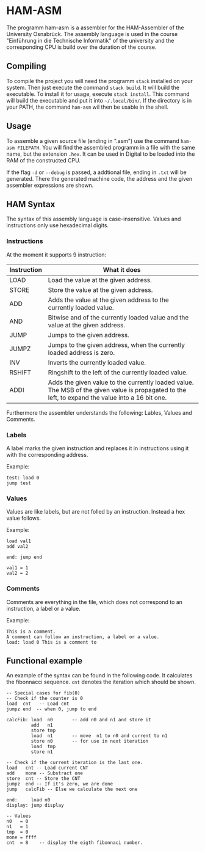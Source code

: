 # HAM-ASM

The programm ham-asm is a assembler for the HAM-Assembler of the University
Osnabrück. The assembly language is used in the course 
"Einführung in die Technische Informatik" of the university and the
corresponding CPU is build over the duration of the course.

## Compiling
To compile the project you will need the programm `stack` installed on your
system. Then just execute the command `stack build`. It will build the
executable. To install it for usage, execute `stack install`. This command will
build the executable and put it into `~/.local/bin/`. If the directory is in
your PATH, the command `ham-asm` wil then be usable in the shell.

## Usage
To assemble a given source file (ending in ".asm") use the command `ham-asm
FILEPATH`. You will find the assembled programm in a file with the same name,
but the extension `.hex`. It can be used in Digital to be loaded into the RAM of 
the constructed CPU.

If the flag `-d` or `--debug` is passed, a addtional file, ending in `.txt` will
be generated. There the generated machine code, the address and the given
assembler expressions are shown.

## HAM Syntax
The syntax of this assembly language is case-insensitive.
Values and instructions only use hexadecimal digits.

### Instructions
At the moment it supports 9 instruction:

| Instruction | What it does                                                                                                                                     |
|-------------|--------------------------------------------------------------------------------------------------------------------------------------------------|
| LOAD        | Load the value at the given address.                                                                                                             |
| STORE       | Store the value at the given address.                                                                                                            |
| ADD         | Adds the value at the given address to the currently loaded value.                                                                               |
| AND         | Bitwise and of the currently loaded value and the value at the given address.                                                                    |
| JUMP        | Jumps to the given address.                                                                                                                      |
| JUMPZ       | Jumps to the given address, when the currently loaded address is zero.                                                                           |
| INV         | Inverts the currently loaded value.                                                                                                              |
| RSHIFT      | Ringshift to the left of the currently loaded value.                                                                                             |
| ADDI        | Adds the given value to the currently loaded value. The MSB of the given value is propagated to the left, to expand the value into a 16 bit one. |

Furthermore the assembler understands the following: Lables, Values and Comments.

### Labels

A label marks the given instruction and replaces it in instructions using it
with the corresponding address.

Example:
```
test: load 0
jump test
```

### Values

Values are like labels, but are not folled by an instruction. Instead a hex
value follows. 

Example:
```
load val1
add val2

end: jump end

val1 = 1
val2 = 2
```

### Comments

Comments are everything in the file, which does not correspond to an
instruction, a label or a value.

Example:

```
This is a comment.
A comment can follow an instruction, a label or a value.
load: load 0 This is a comment to 
```

## Functional example
An example of the syntax can be found in the following code. It calculates the
fibonnacci sequence. `cnt` denotes the iteration which should be shown.

```
-- Special cases for fib(0)
-- Check if the counter is 0
load  cnt   -- Load cnt
jumpz end  -- when 0, jump to end

calcFib: load  n0       -- add n0 and n1 and store it
         add   n1
         store tmp      
         load  n1       -- move  n1 to n0 and current to n1
         store n0       -- for use in next iteration
         load  tmp
         store n1

-- Check if the current iteration is the last one.
load   cnt -- Load current CNT
add    mone -- Substract one
store  cnt -- Store the CNT
jumpz  end -- If it's zero, we are done
jump   calcFib -- Else we calculate the next one

end:     load n0
display: jump display

-- Values
n0   = 0
n1   = 1
tmp  = 0
mone = ffff
cnt  = 8    -- display the eigth fibonnaci number.
```

